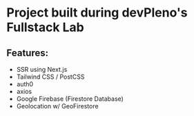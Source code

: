 # Project built during devPleno's Fullstack Lab

## Features:

- SSR using Next.js
- Tailwind CSS / PostCSS
- auth0
- axios
- Google Firebase (Firestore Database)
- Geolocation w/ GeoFirestore
